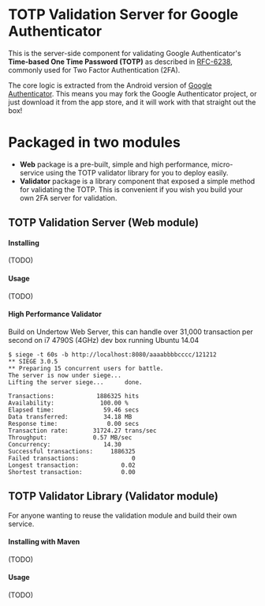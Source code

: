 # TOTP Validation Server for Google Authenticator

This is the server-side component for validating Google Authenticator's **Time-based One Time Password (TOTP)** as described in [RFC-6238](https://tools.ietf.org/html/rfc6238), commonly used for Two Factor Authentication (2FA).

The core logic is extracted from the Android version of [Google Authenticator](https://github.com/google/google-authenticator-android). This means you may fork the Google Authenticator project, or just download it from the app store, and it will work with that straight out the box!

# Packaged in two modules
- **Web** package is a pre-built, simple and high performance, micro-service using the TOTP validator library for you to deploy easily.
- **Validator** package is a library component that exposed a simple method for validating the TOTP. This is convenient if you wish you build your own 2FA server for validation.

## TOTP Validation Server (Web module)

#### Installing
(TODO)

#### Usage
(TODO)

#### High Performance Validator
Build on Undertow Web Server, this can handle over 31,000 transaction per second on i7 4790S (4GHz) dev box running Ubuntu 14.04

```
$ siege -t 60s -b http://localhost:8080/aaaabbbbcccc/121212
** SIEGE 3.0.5
** Preparing 15 concurrent users for battle.
The server is now under siege...
Lifting the server siege...      done.

Transactions:		     1886325 hits
Availability:		      100.00 %
Elapsed time:		       59.46 secs
Data transferred:	       34.18 MB
Response time:		        0.00 secs
Transaction rate:	    31724.27 trans/sec
Throughput:		        0.57 MB/sec
Concurrency:		       14.30
Successful transactions:     1886325
Failed transactions:	           0
Longest transaction:	        0.02
Shortest transaction:	        0.00
```

## TOTP Validator Library (Validator module)
For anyone wanting to reuse the validation module and build their own service.

#### Installing with Maven
(TODO)

#### Usage
(TODO)
